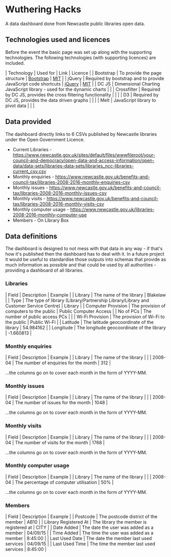 # Wuthering Hacks

A data dashboard done from Newcastle public libraries open data.

## Technologies used and licences

Before the event the basic page was set up along with the supporting technologies.  The following technologies (with supporting licences) are included.

| Technology | Used for | Link | Licence |
| Bootstrap | To provide the page structure | [Bootstrap](http://getbootstrap.com/) | [MIT](https://github.com/twbs/bootstrap/blob/master/LICENSE) |
| jQuery | Required by bootstrap and to provide JavaScript code shortcuts | [jQuery](https://jquery.com/) | [MIT](https://jquery.org/license/) |
| DC JS | Dimensional Charting JavaScript library - used for the dynamic charts | |
| Crossfilter | Required by DC JS, provides the cross flitering functionality | |  |
| D3 | Required by DC JS, provides the data driven graphs | | |
| Melt | JavaScript library to pivot data |  |  |

## Data provided

The dashboard directly links to 6 CSVs published by Newcastle libraries under the Open Government Licence.

- Current Libraries - https://www.newcastle.gov.uk/sites/default/files/wwwfileroot/your-council-and-democracy/open-data-and-access-information/open-data/data-sets/libraries-data-sets/libraries_ncc-libraries-current_csv.csv
- Monthly enquiries - https://www.newcastle.gov.uk/benefits-and-council-tax/libraries-2008-2016-monthly-enquiries-csv
- Monthly issues - https://www.newcastle.gov.uk/benefits-and-council-tax/libraries-2008-2016-monthly-issues-csv
- Monthly visits - https://www.newcastle.gov.uk/benefits-and-council-tax/libraries-2008-2016-monthly-visits-csv
- Monthly computer usage - https://www.newcastle.gov.uk/libraries-2008-2016-monthly-computer-use
- Members - On Library Box

## Data definitions 

The dashboard is designed to not mess with that data in any way - if that's how it's published then the dashboard has to deal with it.  In a future project it would be useful to standardise those outputs into schemas that provide as much information as possible and that could be used by all authorities - providing a dashboard of all libraries.

### Libraries

| Field | Description | Example |
| Library | The name of the library | Blakelaw |
| Type | The type of library (Library/Partnership Library/Library and Customer Service Centre) | Library |
| Computer Provision | The provision of computers to the public | Public Computer Access |
| No of PCs | The number of public access PCs |  |
| Wi-Fi Provision | The provision of Wi-Fi to the public | Public Wi-Fi |
| Latitude | The latitude geocoordinate of the library | 54.984162 |
| Longitude | The longitude geocoordinate of the library | -1.660813 |

### Monthly enquiries

| Field | Description | Example |
| Library | The name of the library |  |
| 2008-04 | The number of enquiries for the month | 312 |

...the columns go on to cover each month in the form of YYYY-MM.

### Monthly issues

| Field | Description | Example |
| Library | The name of the library |  |
| 2008-04 | The number of issues for the month | 1048 |

...the columns go on to cover each month in the form of YYYY-MM.

### Monthly visits

| Field | Description | Example |
| Library | The name of the library |  |
| 2008-04 | The number of visits for the month | 1768 |

...the columns go on to cover each month in the form of YYYY-MM.

### Monthly computer usage

| Field | Description | Example |
| Library | The name of the library |  |
| 2008-04 | The percentage of computer utilisation | 50% |

...the columns go on to cover each month in the form of YYYY-MM.

### Members

| Field | Description | Example |
| Postcode | The postcode district of the member | AB10 |
| Library Registered At | The library the member is registered at | CITY |
| Date Added | The date the user was added as a member | 04/09/15 |
| Time Added | The time the user was added as a member | 8:45:00 |
| Last Used Date | The date the member last used services | 04/09/15 |
| Last Used Time | The time the member last used services | 8:45:00 |
